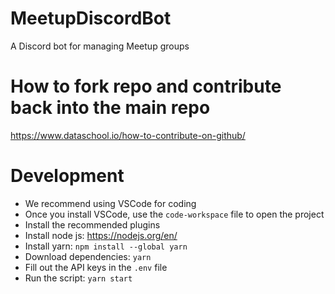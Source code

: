 # MeetupDiscordBot 
A Discord bot for managing Meetup groups

# How to fork repo and contribute back into the main repo
https://www.dataschool.io/how-to-contribute-on-github/

# Development
- We recommend using VSCode for coding
- Once you install VSCode, use the `code-workspace` file to open the project
- Install the recommended plugins
- Install node js: https://nodejs.org/en/ 
- Install yarn: `npm install --global yarn`
- Download dependencies: `yarn`
- Fill out the API keys in the `.env` file
- Run the script: `yarn start`